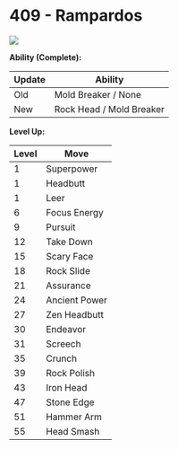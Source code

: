 # 409 - Rampardos
![][409]

**Ability (Complete):**

Update | Ability
---    | ---
Old    | Mold Breaker / None
New    | Rock Head / Mold Breaker

**Level Up:**

Level | Move
---   | ---
  1   | Superpower
  1   | Headbutt
  1   | Leer
  6   | Focus Energy
  9   | Pursuit
 12   | Take Down
 15   | Scary Face
 18   | Rock Slide
 21   | Assurance
 24   | Ancient Power
 27   | Zen Headbutt
 30   | Endeavor
 31   | Screech
 35   | Crunch
 39   | Rock Polish
 43   | Iron Head
 47   | Stone Edge
 51   | Hammer Arm
 55   | Head Smash



[409]: /img/pokemon/409.png
